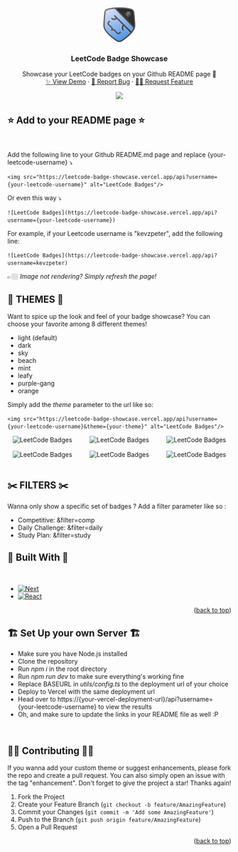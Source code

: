<a id="readme-top"></a>
<!-- PROJECT LOGO -->
<br />
<div align="center">
  <a href="https://github.com/KevzPeter/Leetcode-Badge-Showcase">
    <img src="images/guardian.png" alt="Logo" width="80" height="80">
  </a>

  <h3 align="center">LeetCode Badge Showcase</h3>

  <p align="center">
    Showcase your LeetCode badges on your Github README page 🤩
    <br />
    <a href="https://leetcode-badge-showcase.vercel.app/">✨ View Demo</a>
    ·
    <a href="https://github.com/KevzPeter/Leetcode-Badge-Showcase/issues">🐛 Report Bug</a>
    ·
    <a href="https://github.com/KevzPeter/Leetcode-Badge-Showcase/issues">💁🏽 Request Feature</a>
  </p>
</div>

<div align="center">
<img src="https://leetcode-badge-showcase.vercel.app/api?username=kevzpeter" />
</div>

## ⭐ Add to your README page ⭐
<br/>

Add the following line to your Github README.md page and replace {your-leetcode-username} ⤵️

`<img src="https://leetcode-badge-showcase.vercel.app/api?username={your-leetcode-username}" alt="LeetCode Badges"/>`
 
 Or even this way ⤵️

`![LeetCode Badges](https://leetcode-badge-showcase.vercel.app/api?username={your-leetcode-username})`

For example, if your Leetcode username is "kevzpeter", add the following line:

`![LeetCode Badges](https://leetcode-badge-showcase.vercel.app/api?username=kevzpeter)`

👉🏼 *Image not rendering? Simply refresh the page!* 
<br/>

## 🎨 THEMES 🎨

Want to spice up the look and feel of your badge showcase?
You can choose your favorite among 8 different themes!

- light (default)
- dark
- sky
- beach
- mint
- leafy
- purple-gang
- orange

Simply add the *theme* parameter to the url like so:

`<img src="https://leetcode-badge-showcase.vercel.app/api?username={your-leetcode-username}&theme={your-theme}" alt="LeetCode Badges"/>`

<div style="display:grid; gap: 1rem; grid-template-columns: 1fr 1fr 1fr; grid-template-rows: 10fr 10fr; justify-items: center;">
<img src="https://leetcode-badge-showcase.vercel.app/api?username=lee215&theme=sky" title="Sky" alt="LeetCode Badges"/>
<img src="https://leetcode-badge-showcase.vercel.app/api?username=neal_wu&theme=beach" title="Beach"  alt="LeetCode Badges"/>
<img src="https://leetcode-badge-showcase.vercel.app/api?username=uwi&theme=dark" title="Dark"  alt="LeetCode Badges"/>
<img src="https://leetcode-badge-showcase.vercel.app/api?username=lee215&theme=leafy" title="Leafy"  alt="LeetCode Badges"/>
<img src="https://leetcode-badge-showcase.vercel.app/api?username=neal_wu&theme=purple-gang" title="Purple-Gang"  alt="LeetCode Badges"/>
<img src="https://leetcode-badge-showcase.vercel.app/api?username=uwi&theme=mint" title="Mint"  alt="LeetCode Badges"/>
</div>

<br/>

## ✂️ FILTERS ✂️

Wanna only show a specific set of badges ? Add a filter parameter like so :

- Competitive: &filter=comp
- Daily Challenge: &filter=daily
- Study Plan: &filter=study


<!-- BUILT WITH -->
## 🔧 Built With 🔧
<br/>

* [![Next][Next.js]][Next-url]
* [![React][React.js]][React-url]

<p align="right">(<a href="#readme-top">back to top</a>)</p>

<!-- SET UP -->
## 🏗️ Set Up your own Server 🏗️

* Make sure you have Node.js installed
* Clone the repository
* Run *npm i* in the root directory
* Run *npm run dev* to make sure everything's working fine
* Replace BASEURL in *utils/config.ts* to the deployment url of your choice 
* Deploy to Vercel with the same deployment url
* Head over to https://{your-vercel-deployment-url}/api?username={your-leetcode-username} to view the results
* Oh, and make sure to update the links in your README file as well :P

<br/>

<!-- CONTRIBUTING -->
## 🙌🏼 Contributing 🙌🏼

If you wanna add your custom theme or suggest enhancements, please fork the repo and create a pull request. You can also simply open an issue with the tag "enhancement".
Don't forget to give the project a star! Thanks again!

1. Fork the Project
2. Create your Feature Branch (`git checkout -b feature/AmazingFeature`)
3. Commit your Changes (`git commit -m 'Add some AmazingFeature'`)
4. Push to the Branch (`git push origin feature/AmazingFeature`)
5. Open a Pull Request

<p align="right">(<a href="#readme-top">back to top</a>)</p>


<!-- MARKDOWN LINKS & IMAGES -->
<!-- https://www.markdownguide.org/basic-syntax/#reference-style-links -->
[contributors-shield]: https://img.shields.io/github/contributors/othneildrew/Best-README-Template.svg?style=for-the-badge
[contributors-url]: https://github.com/othneildrew/Best-README-Template/graphs/contributors
[forks-shield]: https://img.shields.io/github/forks/othneildrew/Best-README-Template.svg?style=for-the-badge
[forks-url]: https://github.com/othneildrew/Best-README-Template/network/members
[stars-shield]: https://img.shields.io/github/stars/othneildrew/Best-README-Template.svg?style=for-the-badge
[stars-url]: https://github.com/othneildrew/Best-README-Template/stargazers
[issues-shield]: https://img.shields.io/github/issues/othneildrew/Best-README-Template.svg?style=for-the-badge
[issues-url]: https://github.com/othneildrew/Best-README-Template/issues
[license-shield]: https://img.shields.io/github/license/othneildrew/Best-README-Template.svg?style=for-the-badge
[license-url]: https://github.com/othneildrew/Best-README-Template/blob/master/LICENSE.txt
[linkedin-shield]: https://img.shields.io/badge/-LinkedIn-black.svg?style=for-the-badge&logo=linkedin&colorB=555
[linkedin-url]: https://linkedin.com/in/othneildrew
[product-screenshot]: images/screenshot.png
[Next.js]: https://img.shields.io/badge/next.js-000000?style=for-the-badge&logo=nextdotjs&logoColor=white
[Next-url]: https://nextjs.org/
[React.js]: https://img.shields.io/badge/React-20232A?style=for-the-badge&logo=react&logoColor=61DAFB
[React-url]: https://reactjs.org/
[Vue.js]: https://img.shields.io/badge/Vue.js-35495E?style=for-the-badge&logo=vuedotjs&logoColor=4FC08D
[Vue-url]: https://vuejs.org/
[Angular.io]: https://img.shields.io/badge/Angular-DD0031?style=for-the-badge&logo=angular&logoColor=white
[Angular-url]: https://angular.io/
